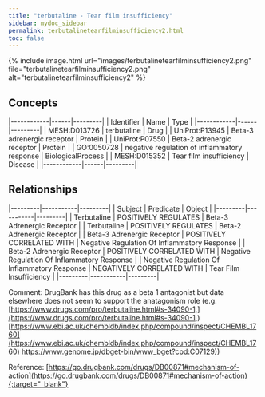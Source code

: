 ```yaml
---
title: "terbutaline - Tear film insufficiency"
sidebar: mydoc_sidebar
permalink: terbutalinetearfilminsufficiency2.html
toc: false 
---
```


{% include image.html url="images/terbutalinetearfilminsufficiency2.png" file="terbutalinetearfilminsufficiency2.png" alt="terbutalinetearfilminsufficiency2" %}

## Concepts

|------------|------|---------|
| Identifier | Name | Type    |
|------------|------|---------|
| MESH:D013726 | terbutaline | Drug |
| UniProt:P13945 | Beta-3 adrenergic receptor | Protein |
| UniProt:P07550 | Beta-2 adrenergic receptor | Protein |
| GO:0050728 | negative regulation of inflammatory response | BiologicalProcess |
| MESH:D015352 | Tear film insufficiency | Disease |
|------------|------|---------|

## Relationships

|---------|-----------|---------|
| Subject | Predicate | Object  |
|---------|-----------|---------|
| Terbutaline | POSITIVELY REGULATES | Beta-3 Adrenergic Receptor |
| Terbutaline | POSITIVELY REGULATES | Beta-2 Adrenergic Receptor |
| Beta-3 Adrenergic Receptor | POSITIVELY CORRELATED WITH | Negative Regulation Of Inflammatory Response |
| Beta-2 Adrenergic Receptor | POSITIVELY CORRELATED WITH | Negative Regulation Of Inflammatory Response |
| Negative Regulation Of Inflammatory Response | NEGATIVELY CORRELATED WITH | Tear Film Insufficiency |
|---------|-----------|---------|

Comment: DrugBank has this drug as a beta 1 antagonist but data elsewhere does not seem to support the anatagonism role (e.g. [https://www.drugs.com/pro/terbutaline.html#s-34090-1,](https://www.drugs.com/pro/terbutaline.html#s-34090-1,) [https://www.ebi.ac.uk/chembldb/index.php/compound/inspect/CHEMBL1760](https://www.ebi.ac.uk/chembldb/index.php/compound/inspect/CHEMBL1760) [https://www.genome.jp/dbget-bin/www_bget?cpd:C07129)](https://www.genome.jp/dbget-bin/www_bget?cpd:C07129))

Reference: [https://go.drugbank.com/drugs/DB00871#mechanism-of-action](https://go.drugbank.com/drugs/DB00871#mechanism-of-action){:target="_blank"}